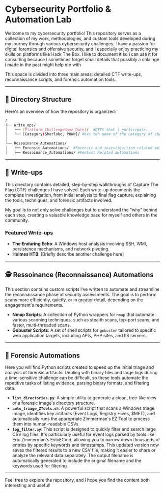 # Cybersecurity Portfolio & Automation Lab

Welcome to my cybersecurity portfolio! This repository serves as a collection of my work, methodologies, and custom tools developed during my journey through various cybersecurity challenges. I have a passion for digital forensics and offensive security, and I especially enjoy practicing my skills on platforms like Hack The Box.
I like to document it so i can use it for consulting because I sometimes forget small details that possibly a chlalnge i made in the past might help me with

This space is divided into three main areas: detailed CTF write-ups, reconnaissance scripts, and forensic automation tools.

---

## 📂 Directory Structure

Here's an overview of how the repository is organized:
```bash
/
├── Write_ups/
│   └── [Platform_ChallengeName_Date]/  #CTFS that i participate...
│   └── [Category(Sherlokc, POWN]/ #has teh name of the category of challange sehrlokcs are blue team and so on...
│                           
└── Ressoinance_Automations/
│   └── Forensic_Automations/  #Forensic and investigaition related automations
│   ├── Ressoinance_Automations/ #Pentest Related automations
```
---

## 📝 Write-ups

This directory contains detailed, step-by-step walkthroughs of Capture The Flag (CTF) challenges I have solved. Each write-up documents the complete investigation, from initial analysis to final flag capture, explaining the tools, techniques, and forensic artifacts involved.

My goal is to not only solve challenges but to understand the "why" behind each step, creating a valuable knowledge base for myself and others in the community.

### Featured Write-ups
* **The Enduring Echo**: A Windows host analysis involving SSH, WMI, persistence mechanisms, and network pivoting.
* **Holmes HTB**: [Briefly describe another challenge here]

---

## 🕵️ Ressoinance (Reconnaissance) Automations

This section contains custom scripts I've written to automate and streamline the reconnaissance phase of security assessments. The goal is to perform scans more efficiently, quietly, or in greater detail, depending on the engagement's requirements.

* **Nmap Scripts**: A collection of Python wrappers for `nmap` that automate various scanning techniques, such as stealth scans, top-port scans, and faster, multi-threaded scans.
* **Gobuster Scripts**: A set of shell scripts for `gobuster` tailored to specific web application targets, including APIs, PHP sites, and IIS servers.

---

## 🔬 Forensic Automations

Here you will find Python scripts created to speed up the initial triage and analysis of forensic artifacts. Dealing with binary files and large logs during a time-sensitive challenge can be difficult, so these tools automate the repetitive tasks of listing evidence, parsing binary formats, and filtering data.

* **`list_directories.py`**: A simple utility to generate a clean, tree-like view of a forensic image's directory structure.
* **`auto_triage_ZTools.sh`**: A powerful script that scans a Windows triage image, identifies key artifacts (Event Logs, Registry Hives, $MFT), and automatically runs the appropriate Zimmerman's EZ Tool to process them into human-readable CSVs.
* **`log_filter.py`**:
This script is designed to quickly filter and search large CSV log files. It's particularly useful for event logs parsed by tools like Eric Zimmerman's EvtxECmd, allowing you to narrow down thousands of entries by specific keywords and timestamps. This updated version now saves the filtered results to a new CSV file, making it easier to share or analyze the relevant data separately. The output filename is automatically generated to include the original filename and the keywords used for filtering.


---

Feel free to explore the repository, and I hope you find the content both interesting and useful!
